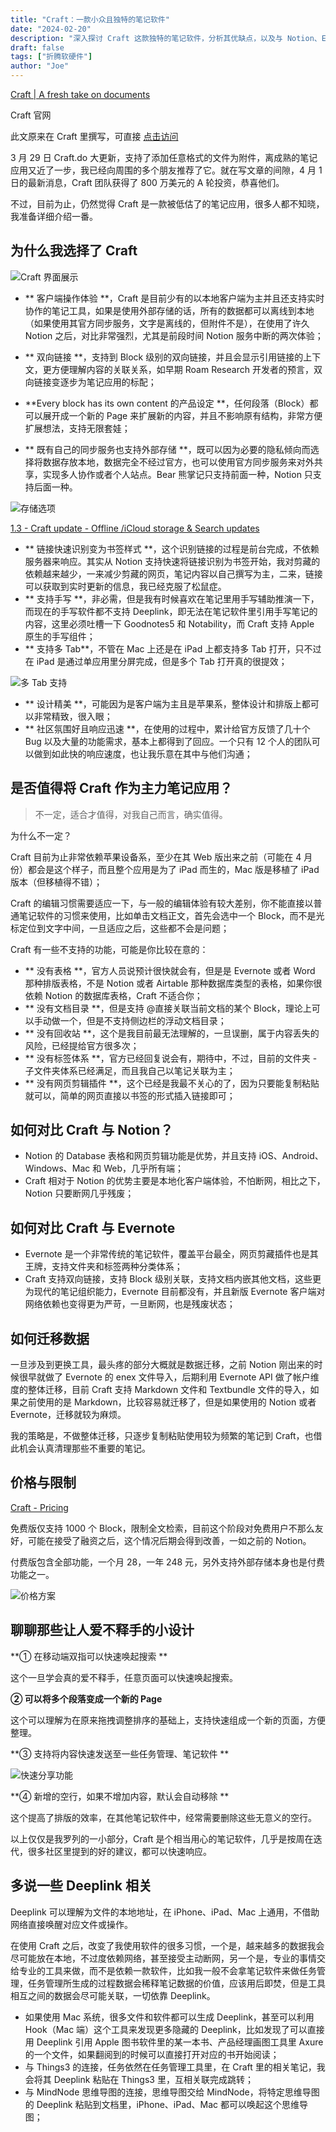 ```yaml
---
title: "Craft：一款小众且独特的笔记软件"
date: "2024-02-20"
description: "深入探讨 Craft 这款独特的笔记软件，分析其优缺点，以及与 Notion、Evernote 等主流笔记软件的对比"
draft: false
tags: ["折腾软硬件"]
author: "Joe"
---
```


[Craft | A fresh take on documents](https://www.craft.do/)

Craft 官网

此文原来在 Craft 里撰写，可直接 [点击访问](https://www.craft.do/s/ObkasdnAiZtDfX)

3 月 29 日 Craft.do 大更新，支持了添加任意格式的文件为附件，离成熟的笔记应用又近了一步，我已经向周围的多个朋友推荐了它。就在写文章的间隙，4 月 1 日的最新消息，Craft 团队获得了 800 万美元的 A 轮投资，恭喜他们。

不过，目前为止，仍然觉得 Craft 是一款被低估了的笔记应用，很多人都不知晓，我准备详细介绍一番。

## 为什么我选择了 Craft

![Craft 界面展示](/images/posts/craft-notes-app-review/craft-interface.webp)

- ** 客户端操作体验 **，Craft 是目前少有的以本地客户端为主并且还支持实时协作的笔记工具，如果是使用外部存储的话，所有的数据都可以离线到本地（如果使用其官方同步服务，文字是离线的，但附件不是），在使用了许久 Notion 之后，对比非常强烈，尤其是前段时间 Notion 服务中断的两次体验；
- ** 双向链接 **，支持到 Block 级别的双向链接，并且会显示引用链接的上下文，更方便理解内容的关联关系，如早期 Roam Research 开发者的预言，双向链接变逐步为笔记应用的标配；

- **Every block has its own content 的产品设定 **，任何段落（Block）都可以展开成一个新的 Page 来扩展新的内容，并且不影响原有结构，非常方便扩展想法，支持无限套娃；
- ** 既有自己的同步服务也支持外部存储 **，既可以因为必要的隐私倾向而选择将数据存放本地，数据完全不经过官方，也可以使用官方同步服务来对外共享，实现多人协作或者个人站点。Bear 熊掌记只支持前面一种，Notion 只支持后面一种。

![存储选项](/images/posts/craft-notes-app-review/storage-options.webp)

[1.3 - Craft update - Offline /iCloud storage & Search updates](https://www.craft.do/s/vu0kBsrwCYJQrn)

- ** 链接快速识别变为书签样式 **，这个识别链接的过程是前台完成，不依赖服务器来响应。其实从 Notion 支持快速将链接识别为书签开始，我对剪藏的依赖越来越少，一来减少剪藏的网页，笔记内容以自己撰写为主，二来，链接可以获取到实时更新的信息，我已经克服了松鼠症。
- ** 支持手写 **，非必需，但是我有时候喜欢在笔记里用手写辅助推演一下，而现在的手写软件都不支持 Deeplink，即无法在笔记软件里引用手写笔记的内容，这里必须吐槽一下 Goodnotes5 和 Notability，而 Craft 支持 Apple 原生的手写组件；
- ** 支持多 Tab**，不管在 Mac 上还是在 iPad 上都支持多 Tab 打开，只不过在 iPad 是通过单应用里分屏完成，但是多个 Tab 打开真的很提效；

![多 Tab 支持](/images/posts/craft-notes-app-review/multi-tab.webp)

- ** 设计精美 **，可能因为是客户端为主且是苹果系，整体设计和排版上都可以非常精致，很入眼；
- ** 社区氛围好且响应迅速 **，在使用的过程中，累计给官方反馈了几十个 Bug 以及大量的功能需求，基本上都得到了回应。一个只有 12 个人的团队可以做到如此快的响应速度，也让我乐意在其中与他们沟通；

## 是否值得将 Craft 作为主力笔记应用？

> 不一定，适合才值得，对我自己而言，确实值得。

为什么不一定？

Craft 目前为止非常依赖苹果设备系，至少在其 Web 版出来之前（可能在 4 月份）都会是这个样子，而且整个应用是为了 iPad 而生的，Mac 版是移植了 iPad 版本（但移植得不错）；

Craft 的编辑习惯需要适应一下，与一般的编辑体验有较大差别，你不能直接以普通笔记软件的习惯来使用，比如单击文档正文，首先会选中一个 Block，而不是光标定位到文字中间，一旦适应之后，这些都不会是问题；

Craft 有一些不支持的功能，可能是你比较在意的：

- ** 没有表格 **，官方人员说预计很快就会有，但是是 Evernote 或者 Word 那种排版表格，不是 Notion 或者 Airtable 那种数据库类型的表格，如果你很依赖 Notion 的数据库表格，Craft 不适合你；
- ** 没有文档目录 **，但是支持 @直接关联当前文档的某个 Block，理论上可以手动做一个，但是不支持侧边栏的浮动文档目录；
- ** 没有回收站 **，这个是我目前最无法理解的，一旦误删，属于内容丢失的风险，已经提给官方很多次；
- ** 没有标签体系 **，官方已经回复说会有，期待中，不过，目前的文件夹 - 子文件夹体系已经满足，而且我自己以笔记关联为主；
- ** 没有网页剪辑插件 **，这个已经是我最不关心的了，因为只要能复制粘贴就可以，简单的网页直接以书签的形式插入链接即可；

## 如何对比 Craft 与 Notion？

- Notion 的 Database 表格和网页剪辑功能是优势，并且支持 iOS、Android、Windows、Mac 和 Web，几乎所有端；
- Craft 相对于 Notion 的优势主要是本地化客户端体验，不怕断网，相比之下，Notion 只要断网几乎残废；

## 如何对比 Craft 与 Evernote

- Evernote 是一个非常传统的笔记软件，覆盖平台最全，网页剪藏插件也是其王牌，支持文件夹和标签两种分类体系；
- Craft 支持双向链接，支持 Block 级别关联，支持文档内嵌其他文档，这些更为现代的笔记组织能力，Evernote 目前都没有，并且新版 Evernote 客户端对网络依赖也变得更为严苛，一旦断网，也是残废状态；

## 如何迁移数据

一旦涉及到更换工具，最头疼的部分大概就是数据迁移，之前 Notion 刚出来的时候很早就做了 Evernote 的 enex 文件导入，后期利用 Evernote API 做了帐户维度的整体迁移，目前 Craft 支持 Markdown 文件和 Textbundle 文件的导入，如果之前使用的是 Markdown，比较容易就迁移了，但是如果使用的 Notion 或者 Evernote，迁移就较为麻烦。

我的策略是，不做整体迁移，只逐步复制粘贴使用较为频繁的笔记到 Craft，也借此机会认真清理那些不重要的笔记。

## 价格与限制

[Craft - Pricing](https://www.craft.do/pricing)

免费版仅支持 1000 个 Block，限制全文检索，目前这个阶段对免费用户不那么友好，可能在接受了融资之后，这个情况后期会得到改善，一如之前的 Notion。

付费版包含全部功能，一个月 28，一年 248 元，另外支持外部存储本身也是付费功能之一。

![价格方案](/images/posts/craft-notes-app-review/pricing.webp)

## 聊聊那些让人爱不释手的小设计

**① 在移动端双指可以快速唤起搜索 **

这个一旦学会真的爱不释手，任意页面可以快速唤起搜索。

**② 可以将多个段落变成一个新的 Page**

这个可以理解为在原来拖拽调整排序的基础上，支持快速组成一个新的页面，方便整理。

**③ 支持将内容快速发送至一些任务管理、笔记软件 **

![快速分享功能](/images/posts/craft-notes-app-review/quick-share.webp)

**④ 新增的空行，如果不增加内容，默认会自动移除 **

这个提高了排版的效率，在其他笔记软件中，经常需要删除这些无意义的空行。

以上仅仅是我罗列的一小部分，Craft 是个相当用心的笔记软件，几乎是按周在迭代，很多社区里提到的好的建议，都可以快速响应。

## 多说一些 Deeplink 相关

Deeplink 可以理解为文件的本地地址，在 iPhone、iPad、Mac 上通用，不借助网络直接唤醒对应文件或操作。

在使用 Craft 之后，改变了我使用软件的很多习惯，一个是，越来越多的数据我会尽可能放在本地，不过度依赖网络，甚至接受主动断网，另一个是，专业的事情交给专业的工具来做，而不是依赖一款软件，比如我一般不会拿笔记软件来做任务管理，任务管理所生成的过程数据会稀释笔记数据的价值，应该用后即焚，但是工具相互之间的数据会尽可能关联，一切依靠 Deeplink。

- 如果使用 Mac 系统，很多文件和软件都可以生成 Deeplink，甚至可以利用 Hook（Mac 端）这个工具来发现更多隐藏的 Deeplink，比如发现了可以直接用 Deeplink 引用 Apple 图书软件里的某一本书、产品经理画图工具里 Axure 的一个文件，如果翻阅到的时候可以直接打开对应的书开始阅读；
- 与 Things3 的连接，任务依然在任务管理工具里，在 Craft 里的相关笔记，我会将其 Deeplink 粘贴在 Things3 里，互相关联完成跳转；
- 与 MindNode 思维导图的连接，思维导图交给 MindNode，将特定思维导图的 Deeplink 粘贴到文档里，iPhone、iPad、Mac 都可以唤起这个思维导图；